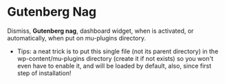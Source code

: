 # Gutenberg Nag
Dismiss, <strong>Gutenberg nag</strong>, dashboard widget, when is activated, or automatically, when put on mu-plugins directory.
* Tips: a neat trick is to put this single file (not its parent directory) in the wp-content/mu-plugins directory (create it if not exists) so you won't even have to enable it, and will be loaded by default, also, since first step of installation!
